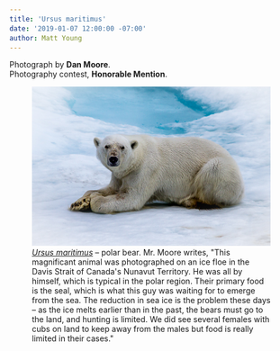 ```yaml
---
title: 'Ursus maritimus'
date: '2019-01-07 12:00:00 -07:00'
author: Matt Young
---
```

Photograph by **Dan Moore**.<br/>
Photography contest, **Honorable Mention**.

<figure>
<img src="/uploads/2019/Moore_Polar_Bear.jpg" alt="Polar bear"/>
<figcaption>
<a href="http://en.wikipedia.org/wiki/Polar_bear"><i>Ursus maritimus</i></a> &ndash; polar bear. Mr. Moore writes, "This magnificant animal was photographed on an ice floe in the Davis Strait of Canada's Nunavut Territory. He was all by himself, which is typical in the polar region. Their primary food is the seal, which is what this guy was waiting for to emerge from the sea. The reduction in sea ice is the problem these days &ndash; as the ice melts earlier than in the past, the bears must go to the land, and hunting is limited. We did see several females with cubs on land to keep away from the males but food is really limited in their cases."
</figcaption>
</figure>
